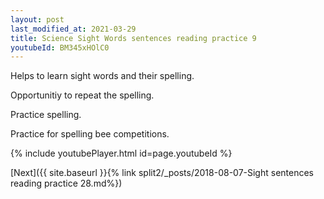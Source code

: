 ```yaml
---
layout: post
last_modified_at: 2021-03-29
title: Science Sight Words sentences reading practice 9
youtubeId: BM345xHOlC0
---
```

 
 
Helps to learn sight words and their spelling.

Opportunitiy to repeat the spelling. 

Practice spelling. 
 
Practice for spelling bee competitions. 
 
{% include youtubePlayer.html id=page.youtubeId %}
 
 

[Next]({{ site.baseurl }}{% link  split2/_posts/2018-08-07-Sight sentences reading practice 28.md%})
 
